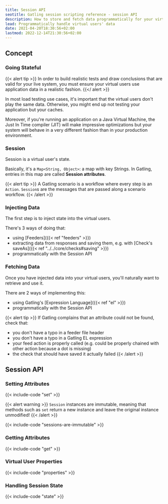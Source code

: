 ```yaml
---
title: Session API
seotitle: Gatling session scripting reference - session API
description: How to store and fetch data programmatically for your virtual users' Session, typically when using functions.
lead: Programmatically handle virtual users' data
date: 2021-04-20T18:30:56+02:00
lastmod: 2022-12-14T21:30:56+02:00
---
```


## Concept

### Going Stateful

{{< alert tip >}}
In order to build realistic tests and draw conclusions that are valid for your live system, you must ensure your virtual users use application data in a realistic fashion.
{{</ alert >}}

In most load testing use cases, it's important that the virtual users don't play the same data.
Otherwise, you might end up not testing your application but your caches.

Moreover, if you're running an application on a Java Virtual Machine, the Just In Time compiler (JIT) will make impressive optimizations but your system will behave in a very different fashion than in your production environment.

### Session

Session is a virtual user's state.

Basically, it's a `Map<String, Object>`: a map with key Strings.
In Gatling, entries in this map are called **Session attributes**.

{{< alert tip >}}
A Gatling scenario is a workflow where every step is an `Action`.
`Session`s are the messages that are passed along a scenario workflow.
{{< /alert >}}

### Injecting Data

The first step is to inject state into the virtual users.

There's 3 ways of doing that:

* using [Feeders]({{< ref "feeders" >}})
* extracting data from responses and saving them, e.g. with [Check's saveAs]({{< ref "../../core/checks#saving" >}})
* programmatically with the Session API

### Fetching Data

Once you have injected data into your virtual users, you'll naturally want to retrieve and use it.

There are 2 ways of implementing this:

* using Gatling's [Expression Language]({{< ref "el" >}})
* programmatically with the Session API

{{< alert tip >}}
If Gatling complains that an attribute could not be found, check that:
* you don't have a typo in a feeder file header
* you don't have a typo in a Gatling EL expression
* your feed action is properly called (e.g. could be properly chained with other action because a dot is missing)
* the check that should have saved it actually failed
{{< /alert >}}

## Session API

### Setting Attributes

{{< include-code "set" >}}

{{< alert warning >}}
`Session` instances are immutable, meaning that methods such as `set` return a new instance and leave the original instance unmodified!
{{< /alert >}}

{{< include-code "sessions-are-immutable" >}}

### Getting Attributes

{{< include-code "get" >}}

### Virtual User Properties

{{< include-code "properties" >}}

### Handling Session State

{{< include-code "state" >}}
